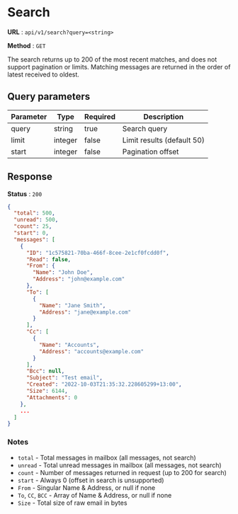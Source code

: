 # Search

**URL** : `api/v1/search?query=<string>`

**Method** : `GET`

The search returns up to 200 of the most recent matches, and does not support pagination or limits.
Matching messages are returned in the order of latest received to oldest.


## Query parameters

| Parameter | Type    | Required | Description                |
|-----------|---------|----------|----------------------------|
| query     | string  | true     | Search query               |
| limit     | integer | false    | Limit results (default 50) |
| start     | integer | false    | Pagination offset          |


## Response

**Status** : `200`

```json
{
  "total": 500,
  "unread": 500,
  "count": 25,
  "start": 0,
  "messages": [
    {
      "ID": "1c575821-70ba-466f-8cee-2e1cf0fcdd0f",
      "Read": false,
      "From": {
        "Name": "John Doe",
        "Address": "john@example.com"
      },
      "To": [
        {
          "Name": "Jane Smith",
          "Address": "jane@example.com"
        }
      ],
      "Cc": [
        {
          "Name": "Accounts",
          "Address": "accounts@example.com"
        }
      ],
      "Bcc": null,
      "Subject": "Test email",
      "Created": "2022-10-03T21:35:32.228605299+13:00",
      "Size": 6144,
      "Attachments": 0
    },
    ...
  ]
}
```

### Notes

- `total` - Total messages in mailbox (all messages, not search)
- `unread` - Total unread messages in mailbox (all messages, not search)
- `count` - Number of messages returned in request (up to 200 for search)
- `start` - Always 0 (offset in search is unsupported)
- `From` - Singular Name & Address, or null if none
- `To`, `CC`, `BCC` - Array of Name & Address, or null if none
- `Size` - Total size of raw email in bytes
